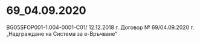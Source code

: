 # 69_04.09.2020

BG05SFOP001-1.004-0001-C01/ 12.12.2018 г. Договор № 69/04.09.2020 г. „Надграждане на Система за е-Връчване“